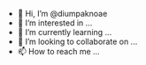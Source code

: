 - 👋 Hi, I’m @diumpaknoae
- 👀 I’m interested in ...
- 🌱 I’m currently learning ...
- 💞️ I’m looking to collaborate on ...
- 📫 How to reach me ...

<!---
diumpaknoae/diumpaknoae is a ✨ special ✨ repository because its `README.md` (this file) appears on your GitHub profile.
You can click the Preview link to take a look at your changes.
--->
